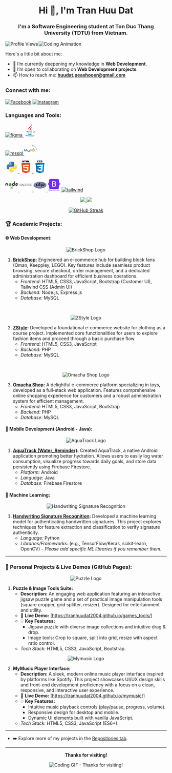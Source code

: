 <!-- Optional Banner (Keep commented out unless you want it) -->
<!-- ![MasterHead](https://1.bp.blogspot.com/-7A4WynwLsMw/XbBpCXG8fHI/AAAAAAAAMt4/uOa1bpLskYgrwGbllhSu2SDj_Mig8SXJQCLcBGAsYHQ/s1600/2000_600px.gif) -->

<h1 align="center">Hi 👋, I'm Tran Huu Dat</h1>
<h3 align="center">I'm a Software Engineering student at Ton Duc Thang University (TDTU) from Vietnam.</h3>

<img align="right" alt="Coding Animation" width="400" src="img/type.gif"> 
<!-- Make sure 'type.gif' exists in your repository or replace the src with a valid URL -->

<p align="left"> <img src="https://komarev.com/ghpvc/?username=TranHuuDat2004&label=Profile%20views&color=0e75b6&style=flat" alt="Profile Views" /> </p>

<!-- Optional Giphy Embed (Keep commented out unless you want it) -->
<!-- <div style="width:100%;height:0;padding-bottom:100%;position:relative;"><iframe src="https://giphy.com/embed/vtm4qejJIl1ERPIrbA" width="100%" height="100%" style="position:absolute" frameBorder="0" class="giphy-embed" allowFullScreen></iframe></div><p><a href="https://giphy.com/gifs/knife-crab-pikaole-vtm4qejJIl1ERPIrbA">via GIPHY</a></p> -->

Here's a little bit about me:
- 🌱 I’m currently deepening my knowledge in **Web Development**.
- 👯 I’m open to collaborating on **Web Development projects**.
- 📫 How to reach me: **huudat.peashooer@gmail.com**
<!-- - ⚡ Fun fact: I identify with the ISTP personality type. -->

<h3 align="left">Connect with me:</h3>
<p align="left">
  <!-- Twitter -->
  <!-- <a href="https://twitter.com/Rst_zsy" target="blank"><img align="center" src="https://raw.githubusercontent.com/rahuldkjain/github-profile-readme-generator/master/src/images/icons/Social/twitter.svg" alt="Twitter" height="30" width="40" /></a> -->
  
  <a href="https://www.facebook.com/tranhuudat.10112004" target="blank"><img align="center" src="https://raw.githubusercontent.com/rahuldkjain/github-profile-readme-generator/master/src/images/icons/Social/facebook.svg" alt="Facebook" height="30" width="40" /></a>
  <a href="https://www.instagram.com/huudat.2k4/" target="blank"><img align="center" src="https://raw.githubusercontent.com/rahuldkjain/github-profile-readme-generator/master/src/images/icons/Social/instagram.svg" alt="Instagram" height="30" width="40" /></a>
  
  <!-- Discord -->
  <!-- <a href="https://discord.gg/YOUR_DISCORD_ID" target="blank"><img align="center" src="https://raw.githubusercontent.com/rahuldkjain/github-profile-readme-generator/master/src/images/icons/Social/discord.svg" alt="Discord" height="30" width="40" /></a> -->
</p>

<h3 align="left">Languages and Tools:</h3>
<p align="left"> 
  <!-- Commented out icons - uncomment if you use them -->
  <!-- <a href="https://azure.microsoft.com/en-in/" target="_blank" rel="noreferrer"> <img src="https://www.vectorlogo.zone/logos/microsoft_azure/microsoft_azure-icon.svg" alt="azure" width="40" height="40"/> </a> -->
  <!-- <a href="https://www.cprogramming.com/" target="_blank" rel="noreferrer"> <img src="https://raw.githubusercontent.com/devicons/devicon/master/icons/c/c-original.svg" alt="c" width="40" height="40"/> </a> -->
  <!-- <a href="https://www.docker.com/" target="_blank" rel="noreferrer"> <img src="https://raw.githubusercontent.com/devicons/devicon/master/icons/docker/docker-original-wordmark.svg" alt="docker" width="40" height="40"/> </a> -->
  
  <a href="https://www.figma.com/" target="_blank" rel="noreferrer"> <img src="https://www.vectorlogo.zone/logos/figma/figma-icon.svg" alt="figma" width="40" height="40"/> </a> 
  <a href="https://www.java.com" target="_blank" rel="noreferrer"> <img src="https://raw.githubusercontent.com/devicons/devicon/master/icons/java/java-original.svg" alt="java" width="40" height="40"/> </a> 
  
  <!-- <a href="https://www.linux.org/" target="_blank" rel="noreferrer"> <img src="https://raw.githubusercontent.com/devicons/devicon/master/icons/linux/linux-original.svg" alt="linux" width="40" height="40"/> </a> -->
  <!-- <a href="https://www.mathworks.com/" target="_blank" rel="noreferrer"> <img src="https://upload.wikimedia.org/wikipedia/commons/2/21/Matlab_Logo.png" alt="matlab" width="40" height="40"/> </a> -->
  
  <a href="https://www.microsoft.com/en-us/sql-server" target="_blank" rel="noreferrer"> <img src="https://www.svgrepo.com/show/303229/microsoft-sql-server-logo.svg" alt="mssql" width="40" height="40"/> </a> 
  <a href="https://www.mysql.com/" target="_blank" rel="noreferrer"> <img src="https://raw.githubusercontent.com/devicons/devicon/master/icons/mysql/mysql-original-wordmark.svg" alt="mysql" width="40" height="40"/> </a> 
  
  <!-- <a href="https://www.oracle.com/" target="_blank" rel="noreferrer"> <img src="https://raw.githubusercontent.com/devicons/devicon/master/icons/oracle/oracle-original.svg" alt="oracle" width="40" height="40"/> </a> -->
  
  <a href="https://www.python.org" target="_blank" rel="noreferrer"> <img src="https://raw.githubusercontent.com/devicons/devicon/master/icons/python/python-original.svg" alt="python" width="40" height="40"/> </a> 
  <a href="#" target="_blank" rel="noreferrer"> <img src="https://raw.githubusercontent.com/devicons/devicon/master/icons/html5/html5-original-wordmark.svg" alt="html5" width="40" height="40"/> </a> 
  <a href="#" target="_blank" rel="noreferrer"> <img src="https://raw.githubusercontent.com/devicons/devicon/master/icons/css3/css3-original-wordmark.svg" alt="css3" width="40" height="40"/> </a> 
  <!-- Uncomented relevant icons -->
  <a href="https://nodejs.org" target="_blank" rel="noreferrer"> <img src="https://raw.githubusercontent.com/devicons/devicon/master/icons/nodejs/nodejs-original-wordmark.svg" alt="NodeJS" width="40" height="40"/> </a>
  <a href="https://expressjs.com" target="_blank" rel="noreferrer"> <img src="https://raw.githubusercontent.com/devicons/devicon/master/icons/express/express-original-wordmark.svg" alt="Express" width="40" height="40"/> </a>
  <a href="https://www.php.net" target="_blank" rel="noreferrer"> <img src="https://raw.githubusercontent.com/devicons/devicon/master/icons/php/php-original.svg" alt="php" width="40" height="40"/> </a>
  <a href="https://getbootstrap.com" target="_blank" rel="noreferrer"> <img src="https://raw.githubusercontent.com/devicons/devicon/master/icons/bootstrap/bootstrap-plain-wordmark.svg" alt="bootstrap" width="40" height="40"/> </a>
  <a href="https://tailwindcss.com/" target="_blank" rel="noreferrer"> <img src="https://www.vectorlogo.zone/logos/tailwindcss/tailwindcss-icon.svg" alt="tailwind" width="40" height="40"/> </a>
</p>

<p align="center">
  <a href="https://github.com/TranHuuDat2004/github-readme-stats">
    <img height="200" src="https://github-readme-stats.vercel.app/api?username=TranHuuDat2004&theme=radical&show_icons=true&include_all_commits=true&count_private=true" />
  </a>
  <a href="https://github.com/TranHuuDat2004/github-readme-stats"> <!-- Corrected link wrapper for consistency -->
    <img height="200" src="https://github-readme-stats.vercel.app/api/top-langs?username=TranHuuDat2004&theme=radical&layout=compact&langs_count=8&card_width=320" /> 
    <!-- Corrected username=TranHuuDat2004 -->
  </a>
</p>

<p align="center">
  <a href="https://git.io/streak-stats">
    <img src="https://streak-stats.demolab.com/?user=TranHuuDat2004&theme=radical&langs_count=8&card_width=805" alt="GitHub Streak" /> 
    <!-- Adjusted card_width slightly, you can fine-tune this -->
  </a>
</p>

### 🏆 Academic Projects:

#### 🌐 Web Development:

<p align="center">
  <img alt="BrickShop Logo" height="50" src="img/logo_brickshop.png">
</p>

1.  **[BrickShop](https://github.com/TranHuuDat2004/BrickShop):** Engineered an e-commerce hub for building block fans (Qman, Keeppley, LEGO). Key features include seamless product browsing, secure checkout, order management, and a dedicated administration dashboard for efficient business operations.
    *   *Frontend:* HTML5, CSS3, JavaScript, Bootstrap (Customer UI), Tailwind CSS (Admin UI)
    *   *Backend:* Node.js, Express.js
    *   *Database:* MySQL

<br/>

<p align="center">
  <img alt="ZStyle Logo" height="50" src="img/logo_zstyle.png">
</p>

2.  **[ZStyle](https://github.com/TranHuuDat2004/ZStyle):** Developed a foundational e-commerce website for clothing as a course project. Implemented core functionalities for users to explore fashion items and proceed through a basic purchase flow.
    *   *Frontend:* HTML5, CSS3, JavaScript
    *   *Backend:* PHP
    *   *Database:* MySQL

<br/>

<p align="center">
  <img alt="Omacha Shop Logo" height="50" src="img/logo_omacha.png">
</p>

3.  **[Omacha Shop](https://github.com/TranHuuDat2004/Omacha_Shop):** A delightful e-commerce platform specializing in toys, developed as a full-stack web application. Features comprehensive online shopping experience for customers and a robust administration system for efficient management.
    *   *Frontend:* HTML5, CSS3, JavaScript, Bootstrap
    *   *Backend:* PHP
    *   *Database:* MySQL

#### 📱 Mobile Development (Android - Java):

<p align="center">
  <img alt="AquaTrack Logo" height="50" src="img/logo_aquatrack.png">
</p>

1.  **[AquaTrack (Water_Reminder)](https://github.com/TranHuuDat2004/Water_Reminder):** Created AquaTrack, a native Android application promoting better hydration. Allows users to easily log water consumption, visualize progress towards daily goals, and store data persistently using Firebase Firestore.
    *   *Platform:* Android
    *   *Language:* Java
    *   *Database:* Firebase Firestore

#### 🧠 Machine Learning:

<p align="center">
  <img alt="Handwriting Signature Recognition" height="50" src="img/logo_handwriting.png"> 
</p>

1.  **[Handwriting Signature Recognition](https://github.com/TranHuuDat2004/handwriting-signature-recognition):** Developed a machine learning model for authenticating handwritten signatures. This project explores techniques for feature extraction and classification to verify signature authenticity.
    *   *Language:* Python
    *   *Libraries/Frameworks:* (e.g., TensorFlow/Keras, scikit-learn, OpenCV) - *Please add specific ML libraries if you remember them.*



---

### 🚀 Personal Projects & Live Demos (GitHub Pages):

<p align="center">
  <img alt="Puzzle Logo" height="50" src="img/logo_puzzle.png">
</p>

1.  **Puzzle & Image Tools Suite:**
    *   **Description:** An engaging web application featuring an interactive jigsaw puzzle game and a set of practical image manipulation tools (square cropper, grid splitter, resizer). Designed for entertainment and utility.
    *   🔗 **Live Demo:** [https://tranhuudat2004.github.io/games_tools/]
    *   💡 **Key Features:**
        *   Jigsaw puzzle with diverse image collections and intuitive drag & drop.
        *   Image tools: Crop to square, split into grid, resize with aspect ratio control.
    *   *Tech Stack:* HTML5, CSS3, JavaScript, Bootstrap.



<p align="center">
  <img alt="Mymusic Logo" height="50" src="img/logo_mymusic.png">
</p>

2.  **MyMusic Player Interface:**
    *   **Description:** A sleek, modern online music player interface inspired by platforms like Spotify. This project showcases UI/UX design skills and front-end development proficiency with a focus on a clean, responsive, and interactive user experience.
    *   🔗 **Live Demo:** [https://tranhuudat2004.github.io/mymusic/]
    *   💡 **Key Features:**
        *   Intuitive music playback controls (play/pause, progress, volume).
        *   Responsive design for desktop and mobile.
        *   Dynamic UI elements built with vanilla JavaScript.
    *   *Tech Stack:* HTML5, CSS3, JavaScript (ES6+).



---

*   ➡️ Explore more of my projects in the [Repositories tab](https://github.com/TranHuuDat2004?tab=repositories).

---

<p align="center">
  <strong>Thanks for visiting!</strong> 
  <!-- Hoặc bạn có thể dùng: **Thanks for visiting!** -->
</p>
<p align="center">
  <img src="img/coding.gif" alt="Coding GIF - Thanks for visiting!" width="400"/> 
  <!-- Make sure 'coding.gif' exists or replace src -->
</p>
